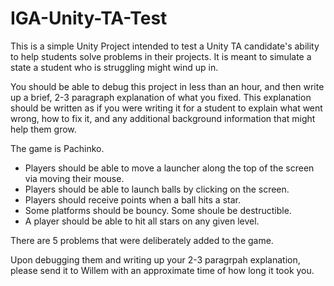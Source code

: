 # IGA-Unity-TA-Test

This is a simple Unity Project intended to test a Unity TA candidate's ability to help students solve problems in their projects. It is meant to simulate a state a student who is struggling might wind up in. 

You should be able to debug this project in less than an hour, and then write up a brief, 2-3 paragraph explanation of what you fixed. This explanation should be written as if you were writing it for a student to explain what went wrong, how to fix it, and any additional background information that might help them grow. 

The game is Pachinko. 

- Players should be able to move a launcher along the top of the screen via moving their mouse.
- Players should be able to launch balls by clicking on the screen. 
- Players should receive points when a ball hits a star.
- Some platforms should be bouncy. Some shoule be destructible.
- A player should be able to hit all stars on any given level.

There are 5 problems that were deliberately added to the game.

Upon debugging them and writing up your 2-3 paragrpah explanation, please send it to Willem with an approximate time of how long it took you.
